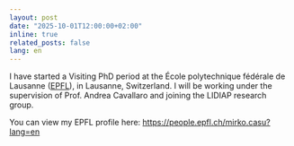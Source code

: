 ```yaml
---
layout: post
date: "2025-10-01T12:00:00+02:00"
inline: true
related_posts: false
lang: en
---
```


I have started a Visiting PhD period at the École polytechnique fédérale de Lausanne ([EPFL](https://people.epfl.ch/mirko.casu?lang=en)), in Lausanne, Switzerland. I will be working under the supervision of Prof. Andrea Cavallaro and joining the LIDIAP research group.

You can view my EPFL profile here: https://people.epfl.ch/mirko.casu?lang=en
